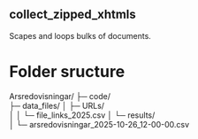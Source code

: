 ## collect_zipped_xhtmls
Scapes and loops bulks of documents.  

# Folder sructure
Arsredovisningar/
├─ code/                    
├─ data_files/
│  ├─ URLs/                 
│  │   └─ file_links_2025.csv
│  └─ results/              
│      └─ arsredovisningar_2025-10-26_12-00-00.csv

